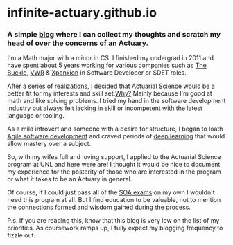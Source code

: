 # infinite-actuary.github.io

### A simple [blog](https://infinite-actuary.github.io/) where I can collect my thoughts and scratch my head of over the concerns of an Actuary.

I'm a Math major with a minor in CS. I finished my undergrad in 2011 and have spent about 5 years working for various companies such as [The Buckle](https://www.buckle.com/), [VWR](https://www.vwr.com/) & [Xpanxion](http://www.xpanxion.com/) in Software Developer or SDET roles.

After a series of realizations, I decided that Actuarial Science would be a better fit for my interests and skill set.[Why?](http://www.beanactuary.org/why/) Mainly because I'm good at math and like solving problems. I tried my hand in the software development industry but always felt lacking in skill or incompetent with the latest language or tooling.

As a mild introvert and someone with a desire for structure, I began to loath [Agile software development](https://en.wikipedia.org/wiki/Agile_software_development) and craved periods of [deep learning](https://en.wikipedia.org/wiki/Deep_learning) that would allow mastery over a subject.

So, with my wifes full and loving support, I applied to the Actuarial Science program at UNL and here were are! I thought it would be nice to document my experience for the posterity of those who are interested in the program or what it takes to be an Actuary in general.

Of course, if I could just pass all of the [SOA exams](https://www.soa.org/education/exam-req/) on my own I wouldn't need this program at all. But I find education to be valuable, not to mention the connections formed and wisdom gained during the process.

P.s. If you are reading this, know that this blog is very low on the list of my priorities. As coursework ramps up, I fully expect my blogging frequency to fizzle out.
